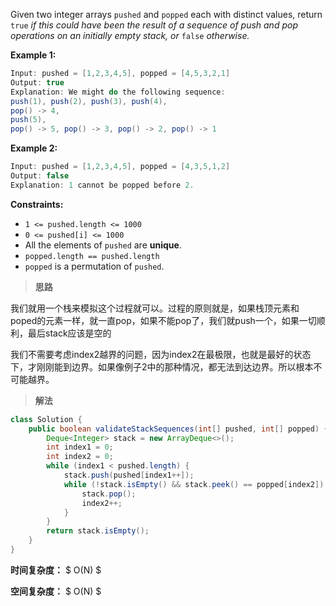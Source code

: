 Given two integer arrays `pushed` and `popped` each with distinct values, return `true` *if this could have been the result of a sequence of push and pop operations on an initially empty stack, or* `false` *otherwise.*

 

**Example 1:**

```java
Input: pushed = [1,2,3,4,5], popped = [4,5,3,2,1]
Output: true
Explanation: We might do the following sequence:
push(1), push(2), push(3), push(4),
pop() -> 4,
push(5),
pop() -> 5, pop() -> 3, pop() -> 2, pop() -> 1
```

**Example 2:**

```java
Input: pushed = [1,2,3,4,5], popped = [4,3,5,1,2]
Output: false
Explanation: 1 cannot be popped before 2.
```

 

**Constraints:**

- `1 <= pushed.length <= 1000`
- `0 <= pushed[i] <= 1000`
- All the elements of `pushed` are **unique**.
- `popped.length == pushed.length`
- `popped` is a permutation of `pushed`.



> **思路**

我们就用一个栈来模拟这个过程就可以。过程的原则就是，如果栈顶元素和poped的元素一样，就一直pop，如果不能pop了，我们就push一个，如果一切顺利，最后stack应该是空的

我们不需要考虑index2越界的问题，因为index2在最极限，也就是最好的状态下，才刚刚能到边界。如果像例子2中的那种情况，都无法到达边界。所以根本不可能越界。



> **解法**

```java
class Solution {
    public boolean validateStackSequences(int[] pushed, int[] popped) {
        Deque<Integer> stack = new ArrayDeque<>();
        int index1 = 0;
        int index2 = 0;
        while (index1 < pushed.length) {
            stack.push(pushed[index1++]);
            while (!stack.isEmpty() && stack.peek() == popped[index2]) {
                stack.pop();
                index2++;
            }
        }
        return stack.isEmpty();
    }
}
```

**时间复杂度：** $ O(N) $

**空间复杂度：** $ O(N) $
